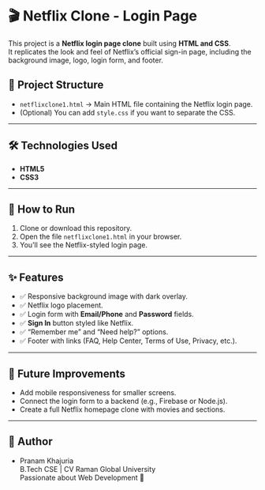 # 🎬 Netflix Clone - Login Page

This project is a **Netflix login page clone** built using **HTML and CSS**.  
It replicates the look and feel of Netflix’s official sign-in page, including the background image, logo, login form, and footer.



## 📂 Project Structure
- `netflixclone1.html` → Main HTML file containing the Netflix login page.
- (Optional) You can add `style.css` if you want to separate the CSS.

---

## 🛠️ Technologies Used
- **HTML5**
- **CSS3**

---

## 🚀 How to Run
1. Clone or download this repository.
2. Open the file `netflixclone1.html` in your browser.
3. You’ll see the Netflix-styled login page.

---

## ✨ Features
- ✅ Responsive background image with dark overlay.  
- ✅ Netflix logo placement.  
- ✅ Login form with **Email/Phone** and **Password** fields.  
- ✅ **Sign In** button styled like Netflix.  
- ✅ “Remember me” and “Need help?” options.  
- ✅ Footer with links (FAQ, Help Center, Terms of Use, Privacy, etc.).  

---



## 📌 Future Improvements
- Add mobile responsiveness for smaller screens.  
- Connect the login form to a backend (e.g., Firebase or Node.js).  
- Create a full Netflix homepage clone with movies and sections.  

---

## 👤 Author
- Pranam Khajuria  
  B.Tech CSE | CV Raman Global University  
  Passionate about Web Development 🚀

